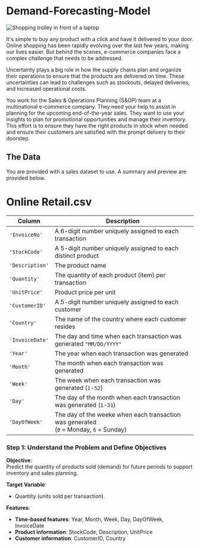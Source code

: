 # Demand-Forecasting-Model

![Shopping trolley in front of a laptop](./iStock-1249219777.jpg)

It's simple to buy any product with a click and have it delivered to your door. Online shopping has been rapidly evolving over the last few years, making our lives easier. But behind the scenes, e-commerce companies face a complex challenge that needs to be addressed. 

Uncertainty plays a big role in how the supply chains plan and organize their operations to ensure that the products are delivered on time. These uncertainties can lead to challenges such as stockouts, delayed deliveries, and increased operational costs.

You work for the Sales & Operations Planning (S&OP) team at a multinational e-commerce company. They need your help to assist in planning for the upcoming end-of-the-year sales. They want to use your insights to plan for promotional opportunities and manage their inventory. This effort is to ensure they have the right products in stock when needed and ensure their customers are satisfied with the prompt delivery to their doorstep.


## The Data

You are provided with a sales dataset to use. A summary and preview are provided below.

# Online Retail.csv

| Column     | Description              |
|------------|--------------------------|
| `'InvoiceNo'` | A 6-digit number uniquely assigned to each transaction |
| `'StockCode'` | A 5-digit number uniquely assigned to each distinct product |
| `'Description'` | The product name |
| `'Quantity'` | The quantity of each product (item) per transaction |
| `'UnitPrice'` | Product price per unit |
| `'CustomerID'` | A 5-digit number uniquely assigned to each customer |
| `'Country'` | The name of the country where each customer resides |
| `'InvoiceDate'` | The day and time when each transaction was generated `"MM/DD/YYYY"` |
| `'Year'` | The year when each transaction was generated |
| `'Month'` | The month when each transaction was generated |
| `'Week'` | The week when each transaction was generated (`1`-`52`) |
| `'Day'` | The day of the month when each transaction was generated (`1`-`31`) |
| `'DayOfWeek'` | The day of the weeke when each transaction was generated <br>(`0` = Monday, `6` = Sunday) |

### Step 1: Understand the Problem and Define Objectives

**Objective**:  
Predict the quantity of products sold (demand) for future periods to support inventory and sales planning.

**Target Variable**:  
- Quantity (units sold per transaction).

**Features**:  
- **Time-based features**: Year, Month, Week, Day, DayOfWeek, InvoiceDate  
- **Product information**: StockCode, Description, UnitPrice  
- **Customer information**: CustomerID, Country  
